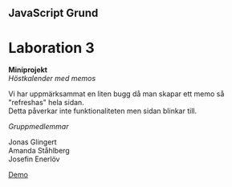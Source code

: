 ## JavaScript Grund

# Laboration 3

**Miniprojekt**  
*Höstkalender med memos*

Vi har uppmärksammat en liten bugg då man skapar ett memo så "refreshas" hela sidan.  
Detta påverkar inte funktionaliteten men sidan blinkar till.

*Gruppmedlemmar*

Jonas Glingert  
Amanda Ståhlberg  
Josefin Enerlöv  

[Demo](https://glingmedia.github.io/todo/)